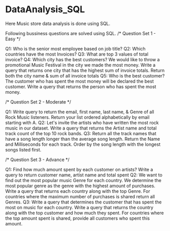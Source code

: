 # DataAnalysis_SQL

Here Music store data analysis is done using SQL.

Following bussiness questions are solved using SQL.
/* Question Set 1 - Easy */

Q1: Who is the senior most employee based on job title? 
Q2: Which countries have the most Invoices?
Q3: What are top 3 values of total invoice? 
Q4: Which city has the best customers? We would like to throw a promotional Music Festival in the city we made the most money. 
Write a query that returns one city that has the highest sum of invoice totals. 
Return both the city name & sum of all invoice totals
Q5: Who is the best customer? The customer who has spent the most money will be declared the best customer. 
Write a query that returns the person who has spent the most money.

/* Question Set 2 - Moderate */

Q1: Write query to return the email, first name, last name, & Genre of all Rock Music listeners. 
Return your list ordered alphabetically by email starting with A.
Q2: Let's invite the artists who have written the most rock music in our dataset. 
Write a query that returns the Artist name and total track count of the top 10 rock bands.
Q3: Return all the track names that have a song length longer than the average song length. 
Return the Name and Milliseconds for each track. Order by the song length with the longest songs listed first.

/* Question Set 3 - Advance */

Q1: Find how much amount spent by each customer on artists?
Write a query to return customer name, artist name and total spent
Q2: We want to find out the most popular music Genre for each country. We determine the most popular genre as the genre 
with the highest amount of purchases. Write a query that returns each country along with the top Genre. For countries where 
the maximum number of purchases is shared return all Genres.
Q3: Write a query that determines the customer that has spent the most on music for each country. 
Write a query that returns the country along with the top customer and how much they spent. 
For countries where the top amount spent is shared, provide all customers who spent this amount.
